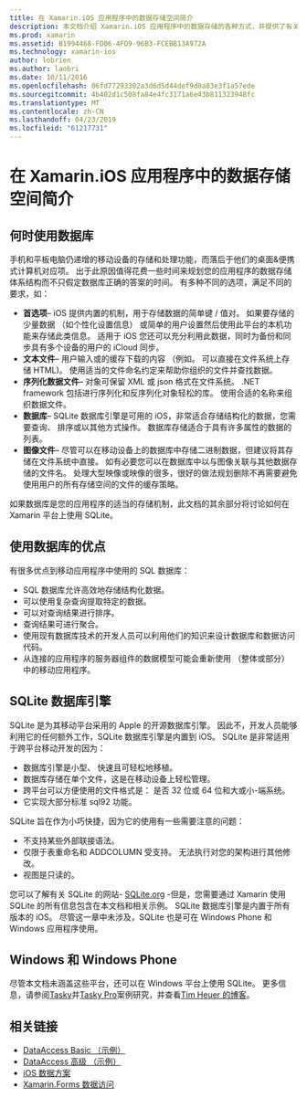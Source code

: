 ```yaml
---
title: 在 Xamarin.iOS 应用程序中的数据存储空间简介
description: 本文档介绍 Xamarin.iOS 应用程序中的数据存储的各种方式，并提供了有关优势的 SQLite 的特定信息。
ms.prod: xamarin
ms.assetid: B1994468-FD06-4FD9-96B3-FCEBB13A972A
ms.technology: xamarin-ios
author: lobrien
ms.author: laobri
ms.date: 10/11/2016
ms.openlocfilehash: 06fd77293302a3d6d5d44def9d0a83e3f1a57ede
ms.sourcegitcommit: 4b402d1c508fa84e4fc3171a6e43b811323948fc
ms.translationtype: MT
ms.contentlocale: zh-CN
ms.lasthandoff: 04/23/2019
ms.locfileid: "61217731"
---
```

# <a name="introduction-to-data-storage-in-xamarinios-apps"></a>在 Xamarin.iOS 应用程序中的数据存储空间简介

## <a name="when-to-use-a-database"></a>何时使用数据库

手机和平板电脑仍递增的移动设备的存储和处理功能，而落后于他们的桌面&amp;便携式计算机对应项。 出于此原因值得花费一些时间来规划您的应用程序的数据存储体系结构而不只假定数据库正确的答案的时间。 有多种不同的选项，满足不同的要求，如：

-  **首选项**– iOS 提供内置的机制，用于存储数据的简单键 / 值对。 如果要存储的少量数据 （如个性化设置信息） 或简单的用户设置然后使用此平台的本机功能来存储此类信息。 适用于 iOS 您还可以充分利用此数据，同时为备份和同步具有多个设备的用户的 iCloud 同步。
-  **文本文件**– 用户输入或的缓存下载的内容 （例如。 可以直接在文件系统上存储 HTML)。 使用适当的文件命名约定来帮助你组织的文件并查找数据。
-  **序列化数据文件**– 对象可保留 XML 或 json 格式在文件系统。 .NET framework 包括进行序列化和反序列化对象轻松的库。 使用合适的名称来组织数据文件。
-  **数据库**– SQLite 数据库引擎是可用的 iOS，非常适合存储结构化的数据，您需要查询、 排序或以其他方式操作。 数据库存储适合于具有许多属性的数据的列表。
-  **图像文件**– 尽管可以在移动设备上的数据库中存储二进制数据，但建议将其存储在文件系统中直接。 如有必要您可以在数据库中以与图像关联与其他数据存储的文件名。 处理大型映像或映像的很多，很好的做法规划删除不再需要避免使用用户的所有存储空间的文件的缓存策略。


如果数据库是您的应用程序的适当的存储机制，此文档的其余部分将讨论如何在 Xamarin 平台上使用 SQLite。

## <a name="advantages-of-using-a-database"></a>使用数据库的优点

有很多优点到移动应用程序中使用的 SQL 数据库：

-  SQL 数据库允许高效地存储结构化数据。
-  可以使用复杂查询提取特定的数据。
-  可以对查询结果进行排序。
-  查询结果可进行聚合。
-  使用现有数据库技术的开发人员可以利用他们的知识来设计数据库和数据访问代码。
-  从连接的应用程序的服务器组件的数据模型可能会重新使用 （整体或部分） 中的移动应用程序。


## <a name="sqlite-database-engine"></a>SQLite 数据库引擎

SQLite 是为其移动平台采用的 Apple 的开源数据库引擎。 因此不，开发人员能够利用它的任何额外工作，SQLite 数据库引擎是内置到 iOS。 SQLite 是非常适用于跨平台移动开发的因为：

-  数据库引擎是小型、 快速且可轻松地移植。
-  数据库存储在单个文件，这是在移动设备上轻松管理。
-  跨平台可以方便使用的文件格式是： 是否 32 位或 64 位和大或小-端系统。
-  它实现大部分标准 sql92 功能。


SQLite 旨在作为小巧快捷，因为它的使用有一些需要注意的问题：

-  不支持某些外部联接语法。
-  仅限于表重命名和 ADDCOLUMN 受支持。 无法执行对您的架构进行其他修改。
-  视图是只读的。


您可以了解有关 SQLite 的网站- [SQLite.org](http://SQLite.org) -但是，您需要通过 Xamarin 使用 SQLite 的所有信息包含在本文档和相关示例。 SQLite 数据库引擎是内置于所有版本的 iOS。
尽管这一章中未涉及，SQLite 也是可在 Windows Phone 和 Windows 应用程序使用。

## <a name="windows-and-windows-phone"></a>Windows 和 Windows Phone

尽管本文档未涵盖这些平台，还可以在 Windows 平台上使用 SQLite。
更多信息，请参阅[Tasky](~/cross-platform/app-fundamentals/building-cross-platform-applications/case-study-tasky.md)并[Tasky Pro](http://docs.xamarin.com/guides/cross-platform/application_fundamentals/building_cross_platform_applications/case_study%3A_tasky)案例研究，并查看[Tim Heuer 的博客](http://timheuer.com/blog/archive/2012/06/28/seeding-your-metro-style-app-with-sqlite-database.aspx)。



## <a name="related-links"></a>相关链接

- [DataAccess Basic （示例）](https://github.com/xamarin/mobile-samples/tree/master/DataAccess/Basic)
- [DataAccess 高级 （示例）](https://github.com/xamarin/mobile-samples/tree/master/DataAccess/Advanced)
- [iOS 数据方案](https://github.com/xamarin/recipes/tree/master/Recipes/ios/data/sqlite)
- [Xamarin.Forms 数据访问](~/xamarin-forms/app-fundamentals/databases.md)
